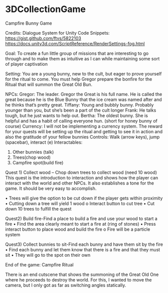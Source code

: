 # 3DCollectionGame

Campfire Bunny Game

Credits:
 Dialogue System for Unity
Code Snippets:
 https://gist.github.com/ftvs/5822103
https://docs.unity3d.com/ScriptReference/RenderSettings-fog.html

Goal:
To create a fun little group of missions that are interesting to go through and to make them as intuitive as I can while maintaining some sort of player captivation

Setting: 
You are a young bunny, new to the cult, but eager to prove yourself for the ritual to come. You must help Gregor prepare the bonfire for the Ritual that will summon the Great Old Bun. 

NPCs:
Gregor: The leader. Gregor the Great is his full name. He is called the great because he is the Blue Bunny that the ice cream was named after and he thinks that’s pretty great.
Tiffany: Young and bubbly bunny. Probably younger than you, but she’s been a part of the cult longer
Frank: He talks tough, but he just wants to help out.
Bertha: The oldest bunny. She is helpful and has a habit of calling everyone hun. (short for honey bunny of course)
Currency:
I will not be implementing a currency system. The reward for your quests will be setting up the ritual and getting to see it in action and also the gratitude of your fellow bunnies
Controls: Walk (arrow keys), jump (spacebar), interact (e)
Interactables:
1.	Other bunnies (talk)
2.	Trees(chop wood)
3.	Campfire spot(build fire)

Quest 1) Collect wood – Chop down trees to collect wood (need 10 wood)
This quest is the introduction to interaction and shows how the player can interact with the world and other NPCs. It also establishes a tone for the game. It should be very easy to accomplish.

•	Trees will give the option to be cut down if the player gets within proximity
•	Cutting down a tree will yield 1 wood
o	Interact button to cut tree
•	Cut down 10 trees to fulfill the quest

Quest2) Build fire-Find a place to build a fire and use your wood to start a fire
•	Find the area clearly meant to start a fire at (ring of stones)
•	Press interact button to place wood and build the fire
o	Fire will be a particle system

Quest3) Collect bunnies to sit-Find each bunny and have them sit by the fire
•	Find each bunny and let them know that there is a fire and that they must sit
•	They will go to the spot on their own


End of the game: Campfire Ritual

There is an end cutscene that shows the summoning of the Great Old One where he proceeds to destroy the world. For this, I wanted to move the camera, but I only got as far as switching angles statically.
